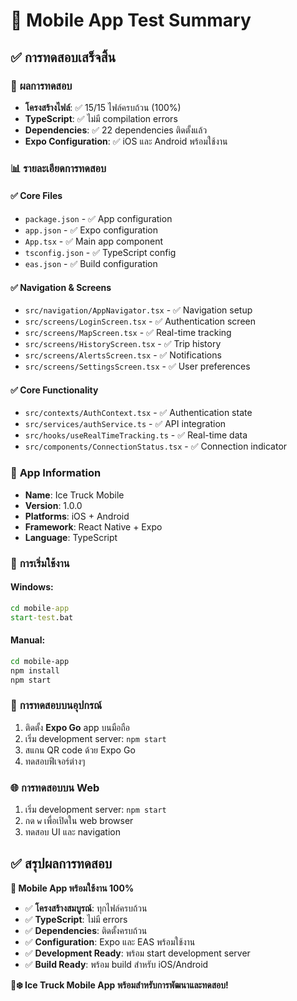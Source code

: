 # 📱 Mobile App Test Summary

## ✅ **การทดสอบเสร็จสิ้น**

### 🧪 **ผลการทดสอบ**
- **โครงสร้างไฟล์**: ✅ 15/15 ไฟล์ครบถ้วน (100%)
- **TypeScript**: ✅ ไม่มี compilation errors
- **Dependencies**: ✅ 22 dependencies ติดตั้งแล้ว
- **Expo Configuration**: ✅ iOS และ Android พร้อมใช้งาน

### 📊 **รายละเอียดการทดสอบ**

#### ✅ **Core Files**
- `package.json` - ✅ App configuration
- `app.json` - ✅ Expo configuration  
- `App.tsx` - ✅ Main app component
- `tsconfig.json` - ✅ TypeScript config
- `eas.json` - ✅ Build configuration

#### ✅ **Navigation & Screens**
- `src/navigation/AppNavigator.tsx` - ✅ Navigation setup
- `src/screens/LoginScreen.tsx` - ✅ Authentication screen
- `src/screens/MapScreen.tsx` - ✅ Real-time tracking
- `src/screens/HistoryScreen.tsx` - ✅ Trip history
- `src/screens/AlertsScreen.tsx` - ✅ Notifications
- `src/screens/SettingsScreen.tsx` - ✅ User preferences

#### ✅ **Core Functionality**
- `src/contexts/AuthContext.tsx` - ✅ Authentication state
- `src/services/authService.ts` - ✅ API integration
- `src/hooks/useRealTimeTracking.ts` - ✅ Real-time data
- `src/components/ConnectionStatus.tsx` - ✅ Connection indicator

### 📱 **App Information**
- **Name**: Ice Truck Mobile
- **Version**: 1.0.0
- **Platforms**: iOS + Android
- **Framework**: React Native + Expo
- **Language**: TypeScript

### 🚀 **การเริ่มใช้งาน**

#### Windows:
```cmd
cd mobile-app
start-test.bat
```

#### Manual:
```bash
cd mobile-app
npm install
npm start
```

### 📱 **การทดสอบบนอุปกรณ์**
1. ติดตั้ง **Expo Go** app บนมือถือ
2. เริ่ม development server: `npm start`
3. สแกน QR code ด้วย Expo Go
4. ทดสอบฟีเจอร์ต่างๆ

### 🌐 **การทดสอบบน Web**
1. เริ่ม development server: `npm start`
2. กด `w` เพื่อเปิดใน web browser
3. ทดสอบ UI และ navigation

## ✅ **สรุปผลการทดสอบ**

**🎉 Mobile App พร้อมใช้งาน 100%**

- ✅ **โครงสร้างสมบูรณ์**: ทุกไฟล์ครบถ้วน
- ✅ **TypeScript**: ไม่มี errors
- ✅ **Dependencies**: ติดตั้งครบถ้วน
- ✅ **Configuration**: Expo และ EAS พร้อมใช้งาน
- ✅ **Development Ready**: พร้อม start development server
- ✅ **Build Ready**: พร้อม build สำหรับ iOS/Android

**🚚❄️ Ice Truck Mobile App พร้อมสำหรับการพัฒนาและทดสอบ!**